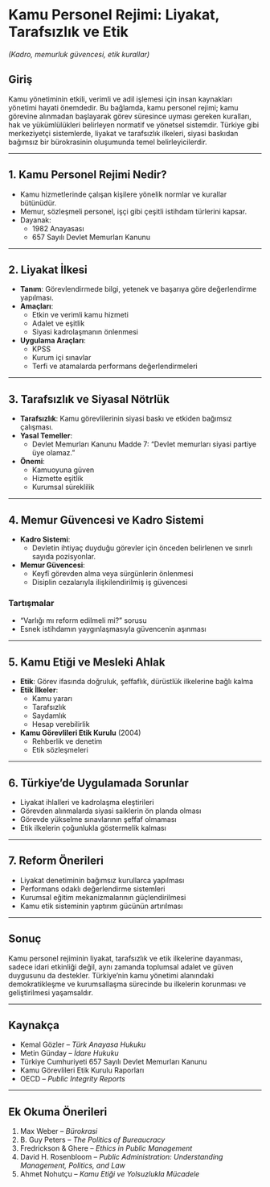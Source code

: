 # Kamu Personel Rejimi: Liyakat, Tarafsızlık ve Etik

_(Kadro, memurluk güvencesi, etik kurallar)_

## Giriş

Kamu yönetiminin etkili, verimli ve adil işlemesi için insan kaynakları yönetimi hayati önemdedir. Bu bağlamda, kamu personel rejimi; kamu görevine alınmadan başlayarak görev süresince uyması gereken kuralları, hak ve yükümlülükleri belirleyen normatif ve yönetsel sistemdir. Türkiye gibi merkeziyetçi sistemlerde, liyakat ve tarafsızlık ilkeleri, siyasi baskıdan bağımsız bir bürokrasinin oluşumunda temel belirleyicilerdir.

---

## 1. Kamu Personel Rejimi Nedir?

- Kamu hizmetlerinde çalışan kişilere yönelik normlar ve kurallar bütünüdür.
- Memur, sözleşmeli personel, işçi gibi çeşitli istihdam türlerini kapsar.
- Dayanak:
  - 1982 Anayasası
  - 657 Sayılı Devlet Memurları Kanunu

---

## 2. Liyakat İlkesi

- **Tanım**: Görevlendirmede bilgi, yetenek ve başarıya göre değerlendirme yapılması.
- **Amaçları**:
  - Etkin ve verimli kamu hizmeti
  - Adalet ve eşitlik
  - Siyasi kadrolaşmanın önlenmesi
- **Uygulama Araçları**:
  - KPSS
  - Kurum içi sınavlar
  - Terfi ve atamalarda performans değerlendirmeleri

---

## 3. Tarafsızlık ve Siyasal Nötrlük

- **Tarafsızlık**: Kamu görevlilerinin siyasi baskı ve etkiden bağımsız çalışması.
- **Yasal Temeller**:
  - Devlet Memurları Kanunu Madde 7: “Devlet memurları siyasi partiye üye olamaz.”
- **Önemi**:
  - Kamuoyuna güven
  - Hizmette eşitlik
  - Kurumsal süreklilik

---

## 4. Memur Güvencesi ve Kadro Sistemi

- **Kadro Sistemi**:
  - Devletin ihtiyaç duyduğu görevler için önceden belirlenen ve sınırlı sayıda pozisyonlar.
- **Memur Güvencesi**:
  - Keyfî görevden alma veya sürgünlerin önlenmesi
  - Disiplin cezalarıyla ilişkilendirilmiş iş güvencesi

### Tartışmalar

- “Varlığı mı reform edilmeli mi?” sorusu
- Esnek istihdamın yaygınlaşmasıyla güvencenin aşınması

---

## 5. Kamu Etiği ve Mesleki Ahlak

- **Etik**: Görev ifasında doğruluk, şeffaflık, dürüstlük ilkelerine bağlı kalma
- **Etik İlkeler**:
  - Kamu yararı
  - Tarafsızlık
  - Saydamlık
  - Hesap verebilirlik
- **Kamu Görevlileri Etik Kurulu** (2004)
  - Rehberlik ve denetim
  - Etik sözleşmeleri

---

## 6. Türkiye’de Uygulamada Sorunlar

- Liyakat ihlalleri ve kadrolaşma eleştirileri
- Görevden alınmalarda siyasi saiklerin ön planda olması
- Görevde yükselme sınavlarının şeffaf olmaması
- Etik ilkelerin çoğunlukla göstermelik kalması

---

## 7. Reform Önerileri

- Liyakat denetiminin bağımsız kurullarca yapılması
- Performans odaklı değerlendirme sistemleri
- Kurumsal eğitim mekanizmalarının güçlendirilmesi
- Kamu etik sisteminin yaptırım gücünün artırılması

---

## Sonuç

Kamu personel rejiminin liyakat, tarafsızlık ve etik ilkelerine dayanması, sadece idari etkinliği değil, aynı zamanda toplumsal adalet ve güven duygusunu da destekler. Türkiye’nin kamu yönetimi alanındaki demokratikleşme ve kurumsallaşma sürecinde bu ilkelerin korunması ve geliştirilmesi yaşamsaldır.

---

## Kaynakça

- Kemal Gözler – _Türk Anayasa Hukuku_
- Metin Günday – _İdare Hukuku_
- Türkiye Cumhuriyeti 657 Sayılı Devlet Memurları Kanunu
- Kamu Görevlileri Etik Kurulu Raporları
- OECD – _Public Integrity Reports_

---

## Ek Okuma Önerileri

1. Max Weber – _Bürokrasi_
2. B. Guy Peters – _The Politics of Bureaucracy_
3. Fredrickson & Ghere – _Ethics in Public Management_
4. David H. Rosenbloom – _Public Administration: Understanding Management, Politics, and Law_
5. Ahmet Nohutçu – _Kamu Etiği ve Yolsuzlukla Mücadele_
